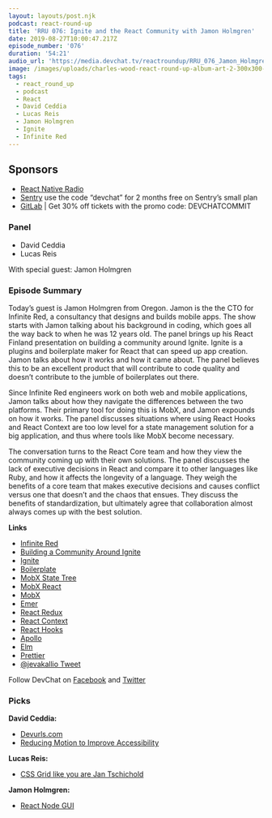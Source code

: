 ```yaml
---
layout: layouts/post.njk
podcast: react-round-up
title: 'RRU 076: Ignite and the React Community with Jamon Holmgren'
date: 2019-08-27T10:00:47.217Z
episode_number: '076'
duration: '54:21'
audio_url: 'https://media.devchat.tv/reactroundup/RRU_076_Jamon_Holmgren.mp3'
image: /images/uploads/charles-wood-react-round-up-album-art-2-300x300-1.jpg
tags:
  - react_round_up
  - podcast
  - React
  - David Ceddia
  - Lucas Reis
  - Jamon Holmgren
  - Ignite
  - Infinite Red
---
```

## **Sponsors**



*   [React Native Radio](https://devchat.tv/react-native-radio/)
*   [Sentry](http://sentry.io/) use the code “devchat” for 2 months free on Sentry’s small plan
*   [GitLab](https://devchat.tv/gitlabcommit) | Get 30% off tickets with the promo code: DEVCHATCOMMIT


### **Panel**



*   David Ceddia
*   Lucas Reis

With special guest: Jamon Holmgren


### **Episode Summary**

Today’s guest is Jamon Holmgren from Oregon. Jamon is the the CTO for Infinite Red, a consultancy that designs and builds mobile apps. The show starts with Jamon talking about his background in coding, which goes all the way back to when he was 12 years old. The panel brings up his React Finland presentation on building a community around Ignite. Ignite is a plugins and boilerplate maker for React that can speed up app creation. Jamon talks about how it works and how it came about. The panel believes this to be an excellent product that will contribute to code quality and doesn’t contribute to the jumble of boilerplates out there. 

Since Infinite Red engineers work on both web and mobile applications, Jamon talks about how they navigate the differences between the two platforms. Their primary tool for doing this is MobX, and Jamon expounds on how it works. The panel discusses situations where using React Hooks and React Context are too low level for a state management solution for a big application, and thus where tools like MobX become necessary. 

The conversation turns to the React Core team and how they view the community coming up with their own solutions. The panel discusses the lack of executive decisions in React and compare it to other languages like Ruby, and how it affects the longevity of a language. They weigh the benefits of a core team that makes executive decisions and causes conflict versus one that doesn’t and the chaos that ensues. They discuss the benefits of standardization, but ultimately agree that collaboration almost always comes up with the best solution. 

**Links**



*   [Infinite Red](https://infinite.red/)
*   [Building a Community Around Ignite](https://www.youtube.com/watch?v=gTG8_9Zv0YI)
*   [Ignite](https://infinite.red/ignite)
*   [Boilerplate](https://www.freecodecamp.org/news/whats-boilerplate-and-why-do-we-use-it-let-s-check-out-the-coding-style-guide-ac2b6c814ee7/)
*   [MobX State Tree](https://github.com/mobxjs/mobx-state-tree)
*   [MobX React](https://github.com/mobxjs/mobx-react)
*   [MobX](https://github.com/mobxjs/mobx)
*   [Emer](https://www.emer.it/)
*   [React Redux](https://react-redux.js.org/)
*   [React Context](https://reactjs.org/docs/context.html)
*   [React Hooks](https://reactjs.org/docs/hooks-intro.html)
*   [Apollo](https://www.apollographql.com/)
*   [Elm](https://elm-lang.org/)
*   [Prettier](https://prettier.io/)
*   [@jevakallio Tweet](https://twitter.com/jevakallio/status/1153371850250117121)

Follow DevChat on [Facebook](https://www.facebook.com/DevChattv/?__tn__=%2Cd%2CP-R&eid=ARDBDrBnK71PDmx_8gE_IeIEo5SnM7cyzylVBjAwfaOo1ck_6q3GXuRBfaUQZaWVvFGyEVjrhDwnS_tV) and [Twitter](https://twitter.com/devchattv?lang=en)


### **Picks**

**David Ceddia:**



*   [Devurls.com](https://devurls.com/)
*   [Reducing Motion to Improve Accessibility](https://www.a11ywithlindsey.com/blog/reducing-motion-improve-accessibility)

**Lucas Reis:**



*   [CSS Grid like you are Jan Tschichold](https://www.youtube.com/watch?v=OxrsO4aIjyc)

**Jamon Holmgren:**



*   [React Node GUI](https://github.com/nodegui/react-nodegui)

<!-- Docs to Markdown version 1.0β17 -->
